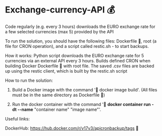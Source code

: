 # Exchange-currency-API 💰
Code regularly (e.g. every 3 hours) downloads the EURO exchange rate for a few selected currencies (max 5) provided by the API 

To run the solution, you should have the following files: Dockerfile 🐳, root (a file for CRON operation), and a script called restic.sh - to start backups.

How it works: Python script downloads the EURO exchange rate for 5 currencies via an external API every 3 hours. Builds defined CRON when building Docker Dockerfile 🐳 with root file. The saved .csv files are backed up using the restic client, which is built by the restic.sh script

How to run the solution:

1) Build a Docker image with the command '🐳 docker image build'. (All files must be in the same directory as Dockerfile 🐳)

2) Run the docker container with the command '🐳 **docker container run -dt --name** "container name" "image name"'.

Useful links:

DockerHub: https://hub.docker.com/r/v17v3/apicronbackup/tags 🐳
